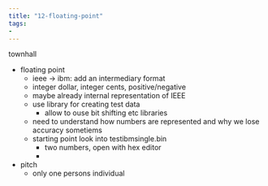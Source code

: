 ```yaml
---
title: "12-floating-point"
tags: 
- 
---
```


townhall
- floating point
	- ieee -> ibm: add an intermediary format
	- integer dollar, integer cents, positive/negative
	- maybe already internal representation of IEEE
	- use library for creating test data
		- allow to ouse bit shifting etc libraries
	- need to understand how numbers are represented and why we lose accuracy sometiems
	- starting point look into testibmsingle.bin
		- two numbers, open with hex editor
		- 
- pitch
	- only one persons individual
